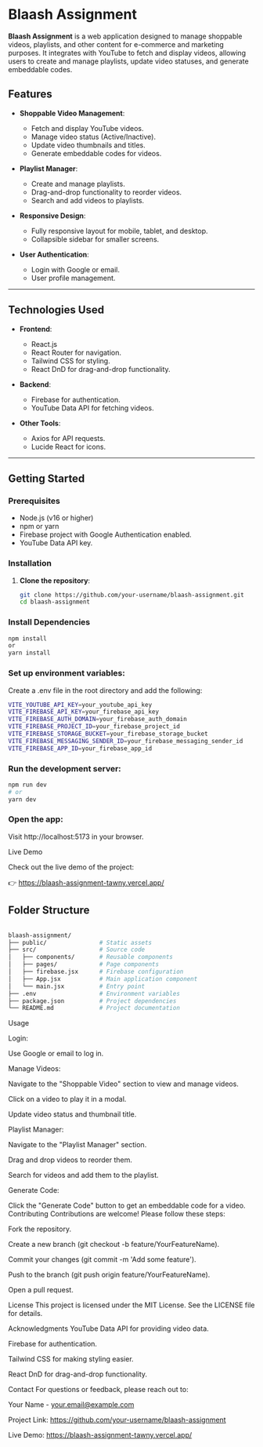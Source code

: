 # Blaash Assignment

**Blaash Assignment** is a web application designed to manage shoppable videos, playlists, and other content for e-commerce and marketing purposes. It integrates with YouTube to fetch and display videos, allowing users to create and manage playlists, update video statuses, and generate embeddable codes.

## Features

- **Shoppable Video Management**:
  - Fetch and display YouTube videos.
  - Manage video status (Active/Inactive).
  - Update video thumbnails and titles.
  - Generate embeddable codes for videos.

- **Playlist Manager**:
  - Create and manage playlists.
  - Drag-and-drop functionality to reorder videos.
  - Search and add videos to playlists.

- **Responsive Design**:
  - Fully responsive layout for mobile, tablet, and desktop.
  - Collapsible sidebar for smaller screens.

- **User Authentication**:
  - Login with Google or email.
  - User profile management.

---

## Technologies Used

- **Frontend**:
  - React.js
  - React Router for navigation.
  - Tailwind CSS for styling.
  - React DnD for drag-and-drop functionality.

- **Backend**:
  - Firebase for authentication.
  - YouTube Data API for fetching videos.

- **Other Tools**:
  - Axios for API requests.
  - Lucide React for icons.

---

## Getting Started

### Prerequisites

- Node.js (v16 or higher)
- npm or yarn
- Firebase project with Google Authentication enabled.
- YouTube Data API key.

### Installation

1. **Clone the repository**:
   ```bash
   git clone https://github.com/your-username/blaash-assignment.git
   cd blaash-assignment

### Install Dependencies

```bash
npm install
or
yarn install
```

### Set up environment variables:

Create a .env file in the root directory and add the following:
```bash
VITE_YOUTUBE_API_KEY=your_youtube_api_key
VITE_FIREBASE_API_KEY=your_firebase_api_key
VITE_FIREBASE_AUTH_DOMAIN=your_firebase_auth_domain
VITE_FIREBASE_PROJECT_ID=your_firebase_project_id
VITE_FIREBASE_STORAGE_BUCKET=your_firebase_storage_bucket
VITE_FIREBASE_MESSAGING_SENDER_ID=your_firebase_messaging_sender_id
VITE_FIREBASE_APP_ID=your_firebase_app_id
```

### Run the development server:
```bash
npm run dev
# or
yarn dev
```

### Open the app:
Visit http://localhost:5173 in your browser.

Live Demo

Check out the live demo of the project:

👉 https://blaash-assignment-tawny.vercel.app/

## Folder Structure
``` bash

blaash-assignment/
├── public/               # Static assets
├── src/                  # Source code
│   ├── components/       # Reusable components
│   ├── pages/            # Page components
│   ├── firebase.jsx      # Firebase configuration
│   ├── App.jsx           # Main application component
│   └── main.jsx          # Entry point
├── .env                  # Environment variables
├── package.json          # Project dependencies
└── README.md             # Project documentation

```
Usage

Login:

Use Google or email to log in.

Manage Videos:

Navigate to the "Shoppable Video" section to view and manage videos.

Click on a video to play it in a modal.

Update video status and thumbnail title.

Playlist Manager:

Navigate to the "Playlist Manager" section.

Drag and drop videos to reorder them.

Search for videos and add them to the playlist.

Generate Code:

Click the "Generate Code" button to get an embeddable code for a video.
Contributing
Contributions are welcome! Please follow these steps:

Fork the repository.

Create a new branch (git checkout -b feature/YourFeatureName).

Commit your changes (git commit -m 'Add some feature').

Push to the branch (git push origin feature/YourFeatureName).

Open a pull request.

License
This project is licensed under the MIT License. See the LICENSE file for details.

Acknowledgments
YouTube Data API for providing video data.

Firebase for authentication.

Tailwind CSS for making styling easier.

React DnD for drag-and-drop functionality.

Contact
For questions or feedback, please reach out to:

Your Name - your.email@example.com

Project Link: https://github.com/your-username/blaash-assignment

Live Demo: https://blaash-assignment-tawny.vercel.app/

